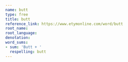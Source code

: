 ```yaml
---
name: butt
type: free
title: butt
reference_link: https://www.etymonline.com/word/butt
root_name: 
root_language: 
denotation: 
word_sums:
- sum: 'Butt + '
  respelling: butt
---
```

